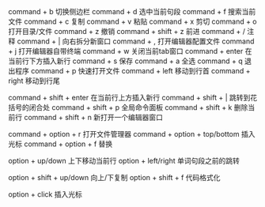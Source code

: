 command + b 切换侧边栏
command + d 选中当前句段
command + f 搜索当前文件
command + c 复制
command + v 粘贴
command + x 剪切
command + o 打开目录/文件
command + z 撤销
command + shift + z 前进
command + / 注释
command + | 向右拆分新窗口
command + , 打开编辑器配置文件
command + j 打开编辑器自带终端
command + w 关闭当前tab窗口
command + enter 在当前行下方插入新行
command + s 保存
command + a 全选
command + q 退出程序
command + p 快速打开文件
command + left 移动到行首
command + right 移动到行尾

command + shift + enter 在当前行上方插入新行
command + shift + | 跳转到花括号的闭合处
command + shift + p 全局命令面板
command + shift + k 删除当前行
command + shift + n 新打开一个编辑器窗口

command + option + r 打开文件管理器
command + option + top/bottom 插入光标
command + option + f 替换

option + up/down 上下移动当前行
option + left/right 单词句段之前的跳转

option + shift + up/down 向上/下复制
option + shift + f 代码格式化

option + click 插入光标